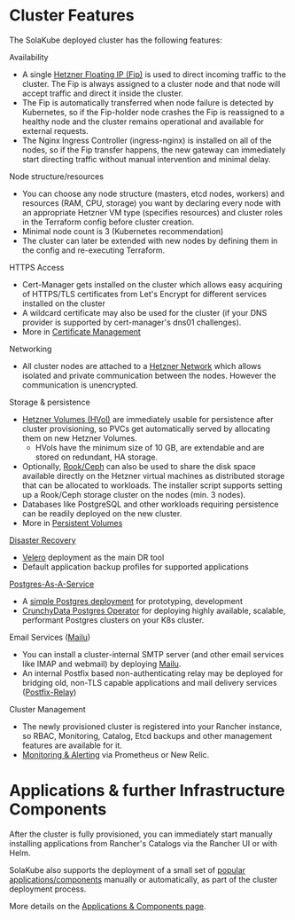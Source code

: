 # Cluster Features

The SolaKube deployed cluster has the following features:

Availability
- A single [Hetzner Floating IP (Fip)](https://wiki.hetzner.de/index.php/CloudServer/en#What_are_floating_IPs_and_how_do_they_work.3F) is used to direct incoming traffic to the cluster. The Fip is always assigned to a cluster node and that node will accept traffic and direct it inside the cluster.
-  The Fip is automatically transferred when node failure is detected by Kubernetes, so if the Fip-holder node crashes the Fip is reassigned to a healthy node and the cluster remains operational and available for external requests. 
- The Nginx Ingress Controller (ingress-nginx) is installed on all of the nodes, so if the Fip transfer happens, the new gateway can immediately start directing traffic without manual intervention and minimal delay.

Node structure/resources
- You can choose any node structure (masters, etcd nodes, workers) and resources (RAM, CPU, storage) you want by declaring every node with an appropriate Hetzner VM type (specifies resources) and cluster roles in the Terraform config before cluster creation.
- Minimal node count is 3 (Kubernetes recommendation)
- The cluster can later be extended with new nodes by defining them in the config and re-executing Terraform.

HTTPS Access
- Cert-Manager gets installed on the cluster which allows easy acquiring of HTTPS/TLS certificates from Let's Encrypt for different services installed on the cluster
- A wildcard certificate may also be used for the cluster (if your DNS provider is supported by cert-manager's dns01 challenges).
- More in [Certificate Management](certificate-management.md) 

Networking
- All cluster nodes are attached to a [Hetzner Network](https://wiki.hetzner.de/index.php/CloudServer/en#Networks) which allows isolated and private communication between the nodes. However the communication is unencrypted.

Storage & persistence
- [Hetzner Volumes (HVol)](https://wiki.hetzner.de/index.php/CloudServer/en#Volumes) are immediately usable for persistence after cluster provisioning, so PVCs get automatically served by allocating them on new Hetzner Volumes.
  - HVols have the minimum size of 10 GB, are extendable and are stored on redundant, HA storage.
- Optionally, [Rook/Ceph](rook.md) can also be used to share the disk space available directly on the Hetzner virtual machines as distributed storage that can be allocated to workloads. The installer script supports setting up a Rook/Ceph storage cluster on the nodes (min. 3 nodes). 
- Databases like PostgreSQL and other workloads requiring persistence can be readily deployed on the new cluster.
- More in [Persistent Volumes](persistent-volumes.md)

[Disaster Recovery](disaster-recovery.md)
- [Velero](velero-backups.md) deployment as the main DR tool
- Default application backup profiles for supported applications

[Postgres-As-A-Service](postgres.md)
- A [simple Postgres deployment](postgres-simple.md) for prototyping, development
- [CrunchyData Postgres Operator](postgres-pgo.md) for deploying highly available, scalable, performant Postgres clusters on your K8s cluster.  

Email Services ([Mailu](mailu.md))
- You can install a cluster-internal SMTP server (and other email services like IMAP and webmail) by deploying [Mailu](mailu.md).
- An internal Postfix based non-authenticating relay may be deployed for bridging old, non-TLS capable applications and mail delivery services ([Postfix-Relay](postfix-relay.md))
 
Cluster Management
- The newly provisioned cluster is registered into your Rancher instance, so RBAC, Monitoring, Catalog, Etcd backups and other management features are available for it.
- [Monitoring & Alerting](monitoring.md) via Prometheus or New Relic.

# Applications & further Infrastructure Components

After the cluster is fully provisioned, you can immediately start manually installing applications from Rancher's Catalogs via the Rancher UI or with Helm.

SolaKube also supports the deployment of a small set of [popular applications/components](applications.md) manually or automatically, as part of the cluster deployment process. 

More details on the [Applications & Components page](applications.md).
